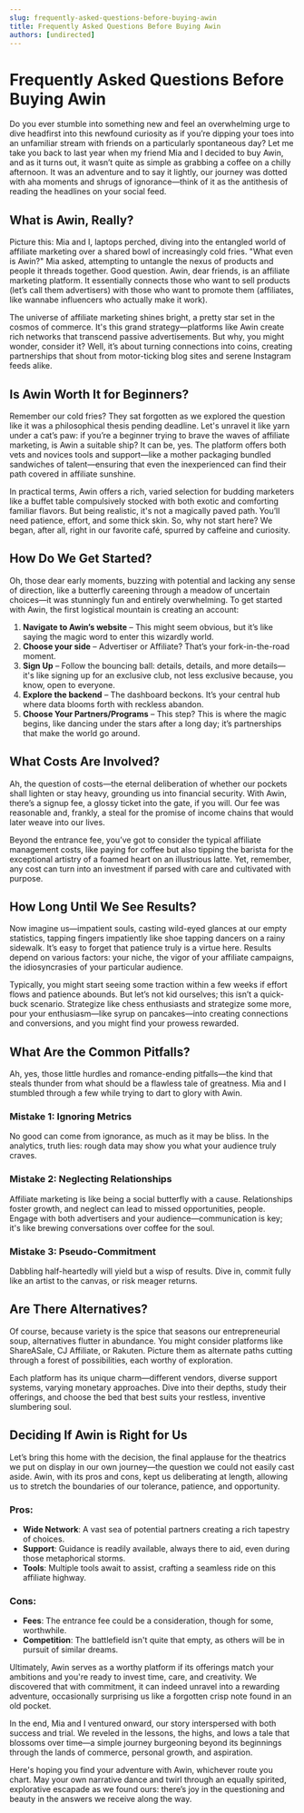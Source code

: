 ```yaml
---
slug: frequently-asked-questions-before-buying-awin
title: Frequently Asked Questions Before Buying Awin
authors: [undirected]
---
```



# Frequently Asked Questions Before Buying Awin

Do you ever stumble into something new and feel an overwhelming urge to dive headfirst into this newfound curiosity as if you’re dipping your toes into an unfamiliar stream with friends on a particularly spontaneous day? Let me take you back to last year when my friend Mia and I decided to buy Awin, and as it turns out, it wasn’t quite as simple as grabbing a coffee on a chilly afternoon. It was an adventure and to say it lightly, our journey was dotted with aha moments and shrugs of ignorance—think of it as the antithesis of reading the headlines on your social feed.

## What is Awin, Really?

Picture this: Mia and I, laptops perched, diving into the entangled world of affiliate marketing over a shared bowl of increasingly cold fries. "What even is Awin?" Mia asked, attempting to untangle the nexus of products and people it threads together. Good question. Awin, dear friends, is an affiliate marketing platform. It essentially connects those who want to sell products (let’s call them advertisers) with those who want to promote them (affiliates, like wannabe influencers who actually make it work).

The universe of affiliate marketing shines bright, a pretty star set in the cosmos of commerce. It's this grand strategy—platforms like Awin create rich networks that transcend passive advertisements. But why, you might wonder, consider it? Well, it’s about turning connections into coins, creating partnerships that shout from motor-ticking blog sites and serene Instagram feeds alike.

## Is Awin Worth It for Beginners?

Remember our cold fries? They sat forgotten as we explored the question like it was a philosophical thesis pending deadline. Let's unravel it like yarn under a cat’s paw: if you’re a beginner trying to brave the waves of affiliate marketing, is Awin a suitable ship? It can be, yes. The platform offers both vets and novices tools and support—like a mother packaging bundled sandwiches of talent—ensuring that even the inexperienced can find their path covered in affiliate sunshine.

In practical terms, Awin offers a rich, varied selection for budding marketers like a buffet table compulsively stocked with both exotic and comforting familiar flavors. But being realistic, it's not a magically paved path. You’ll need patience, effort, and some thick skin. So, why not start here? We began, after all, right in our favorite café, spurred by caffeine and curiosity.

## How Do We Get Started?

Oh, those dear early moments, buzzing with potential and lacking any sense of direction, like a butterfly careening through a meadow of uncertain choices—it was stunningly fun and entirely overwhelming. To get started with Awin, the first logistical mountain is creating an account:

1. **Navigate to Awin’s website** – This might seem obvious, but it’s like saying the magic word to enter this wizardly world.
2. **Choose your side** – Advertiser or Affiliate? That’s your fork-in-the-road moment.
3. **Sign Up** – Follow the bouncing ball: details, details, and more details—it's like signing up for an exclusive club, not less exclusive because, you know, open to everyone.
4. **Explore the backend** – The dashboard beckons. It’s your central hub where data blooms forth with reckless abandon.
5. **Choose Your Partners/Programs** – This step? This is where the magic begins, like dancing under the stars after a long day; it’s partnerships that make the world go around.

## What Costs Are Involved?

Ah, the question of costs—the eternal deliberation of whether our pockets shall lighten or stay heavy, grounding us into financial security. With Awin, there’s a signup fee, a glossy ticket into the gate, if you will. Our fee was reasonable and, frankly, a steal for the promise of income chains that would later weave into our lives.

Beyond the entrance fee, you’ve got to consider the typical affiliate management costs, like paying for coffee but also tipping the barista for the exceptional artistry of a foamed heart on an illustrious latte. Yet, remember, any cost can turn into an investment if parsed with care and cultivated with purpose.

## How Long Until We See Results?

Now imagine us—impatient souls, casting wild-eyed glances at our empty statistics, tapping fingers impatiently like shoe tapping dancers on a rainy sidewalk. It’s easy to forget that patience truly is a virtue here. Results depend on various factors: your niche, the vigor of your affiliate campaigns, the idiosyncrasies of your particular audience.

Typically, you might start seeing some traction within a few weeks if effort flows and patience abounds. But let’s not kid ourselves; this isn’t a quick-buck scenario. Strategize like chess enthusiasts and strategize some more, pour your enthusiasm—like syrup on pancakes—into creating connections and conversions, and you might find your prowess rewarded.

## What Are the Common Pitfalls?

Ah, yes, those little hurdles and romance-ending pitfalls—the kind that steals thunder from what should be a flawless tale of greatness. Mia and I stumbled through a few while trying to dart to glory with Awin.

### Mistake 1: **Ignoring Metrics**
No good can come from ignorance, as much as it may be bliss. In the analytics, truth lies: rough data may show you what your audience truly craves.

### Mistake 2: **Neglecting Relationships**
Affiliate marketing is like being a social butterfly with a cause. Relationships foster growth, and neglect can lead to missed opportunities, people. Engage with both advertisers and your audience—communication is key; it's like brewing conversations over coffee for the soul.

### Mistake 3: **Pseudo-Commitment**
Dabbling half-heartedly will yield but a wisp of results. Dive in, commit fully like an artist to the canvas, or risk meager returns.

## Are There Alternatives?

Of course, because variety is the spice that seasons our entrepreneurial soup, alternatives flutter in abundance. You might consider platforms like ShareASale, CJ Affiliate, or Rakuten. Picture them as alternate paths cutting through a forest of possibilities, each worthy of exploration.

Each platform has its unique charm—different vendors, diverse support systems, varying monetary approaches. Dive into their depths, study their offerings, and choose the bed that best suits your restless, inventive slumbering soul.

## Deciding If Awin is Right for Us

Let’s bring this home with the decision, the final applause for the theatrics we put on display in our own journey—the question we could not easily cast aside. Awin, with its pros and cons, kept us deliberating at length, allowing us to stretch the boundaries of our tolerance, patience, and opportunity.

### Pros:

- **Wide Network**: A vast sea of potential partners creating a rich tapestry of choices.
- **Support**: Guidance is readily available, always there to aid, even during those metaphorical storms.
- **Tools**: Multiple tools await to assist, crafting a seamless ride on this affiliate highway.

### Cons:

- **Fees**: The entrance fee could be a consideration, though for some, worthwhile.
- **Competition**: The battlefield isn't quite that empty, as others will be in pursuit of similar dreams.

Ultimately, Awin serves as a worthy platform if its offerings match your ambitions and you're ready to invest time, care, and creativity. We discovered that with commitment, it can indeed unravel into a rewarding adventure, occasionally surprising us like a forgotten crisp note found in an old pocket.

In the end, Mia and I ventured onward, our story interspersed with both success and trial. We reveled in the lessons, the highs, and lows a tale that blossoms over time—a simple journey burgeoning beyond its beginnings through the lands of commerce, personal growth, and aspiration.

Here's hoping you find your adventure with Awin, whichever route you chart. May your own narrative dance and twirl through an equally spirited, explorative escapade as we found ours: there’s joy in the questioning and beauty in the answers we receive along the way.